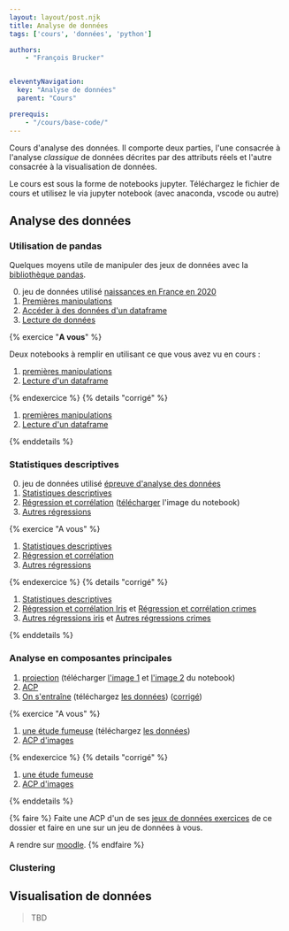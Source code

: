 ```yaml
---
layout: layout/post.njk
title: Analyse de données
tags: ['cours', 'données', 'python']

authors:
    - "François Brucker"


eleventyNavigation:
  key: "Analyse de données"
  parent: "Cours"

prerequis:
    - "/cours/base-code/"
---
```


<!-- début résumé -->

Cours d'analyse des données. Il comporte deux parties, l'une consacrée à l'analyse *classique* de données décrites par des attributs réels et l'autre consacrée à la visualisation de données.

<!-- fin résumé -->

Le cours est sous la forme de notebooks jupyter. Téléchargez le fichier de cours et utilisez le via jupyter notebook (avec anaconda, vscode ou autre)

## Analyse des données

### Utilisation de pandas

Quelques moyens utile de manipuler des jeux de données avec la [bibliothèque pandas](https://pandas.pydata.org/docs/index.html).

0. jeu de données utilisé [naissances en France en 2020](./notebooks/nat2020_csv.zip)
1. [Premières manipulations](./notebooks/1_1_1_cours_premières_manipulations.ipynb)
2. [Accéder à des données d'un dataframe](./notebooks/1_2_cours_acceder_aux_dataframe.ipynb)
3. [Lecture de données](./notebooks/1_3_1_cours_lecture_données.ipynb)

{% exercice "**A vous**" %}

Deux notebooks à remplir en utilisant ce que vous avez vu en cours :

1. [premières manipulations](./notebooks/1_1_2_à_vous_premières_manipulations.ipynb)
2. [Lecture d'un dataframe](./notebooks/1_3_2_à_vous_lecture_données.ipynb)

{% endexercice %}
{% details "corrigé" %}

1. [premières manipulations](./notebooks/1_1_3_corrigé_premières_manipulations.ipynb)
2. [Lecture d'un dataframe](./notebooks/1_3_3_corrigé_lecture_données.ipynb)

{% enddetails %}

### Statistiques descriptives

0. jeu de données utilisé [épreuve d'analyse des données](./notebooks/épreuve.txt)
1. [Statistiques descriptives](./notebooks/2_1_1_cours_statistiques_descriptives.ipynb)
2. [Régression et corrélation](./notebooks/2_2_1_cours_régression_et_corrélation.ipynb) ([télécharger](./notebooks/régression-opti.png) l'image du notebook)
3. [Autres régressions](./notebooks/2_3_1_cours_autres_régressions.ipynb)

{% exercice "A vous" %}

1. [Statistiques descriptives](./notebooks/2_1_2_à_vous_statistiques_descriptives.ipynb)
2. [Régression et corrélation](./notebooks/2_2_2_à_vous_régression_et_corrélation.ipynb)
3. [Autres régressions](./notebooks/2_3_2_à_vous_autres_régressions.ipynb)

{% endexercice %}
{% details "corrigé" %}

1. [Statistiques descriptives](./notebooks/2_1_3_corrigé_statistiques_descriptives.ipynb)
2. [Régression et corrélation Iris](./notebooks/2_2_3_corrigé_régression_et_corrélation_iris.ipynb) et [Régression et corrélation crimes](./notebooks/2_2_3_corrigé_régression_et_corrélation_crimes.ipynb)
3. [Autres régressions iris](./notebooks/2_3_3_corrigé_autres_régressions_iris.ipynb) et [Autres régressions crimes](./notebooks/2_3_3°corrigé_autres_régressions_crimes.ipynb)

{% enddetails %}

### Analyse en composantes principales

1. [projection](./notebooks/3_1_cours_projections.ipynb) (télécharger [l'image 1](./notebooks/projection-opti.png) et [l'image 2](./notebooks/projection-données.png) du notebook)
2. [ACP](./notebooks/3_2_1_cours_acp.ipynb)
3. [On s'entraîne](./notebooks/3_2_2_a_vous_dépenses_état.ipynb) (téléchargez [les données](./notebooks/dépense_état.csv)) ([corrigé](./notebooks/3_2_3_corrigé_dépenses_état.ipynb))

{% exercice "A vous" %}

1. [une étude fumeuse](./notebooks/3_3_1_à_vous_une_etude_fumeuse.ipynb) (téléchargez [les données](./notebooks/fume.txt))
2. [ACP d'images](./notebooks/3_3_3_a_vous_données_visages.ipynb)

{% endexercice %}
{% details "corrigé" %}

1. [une étude fumeuse](./notebooks/3_3_2_corrigé_une_étude_fumeuse.ipynb)
2. [ACP d'images](./notebooks/3_3_4_corrigé_données_visages.ipynb)

{% enddetails %}

{% faire %}
Faite une ACP d'un de ses [jeux de données exercices](./notebooks/données_exercices.zip) de ce dossier et faire en une sur un jeu de données à vous.

A rendre sur [moodle](https://moodle.centrale-marseille.fr/mod/assign/view.php?id=36079).
{% endfaire %}

### Clustering

## Visualisation de données

> TBD
>
